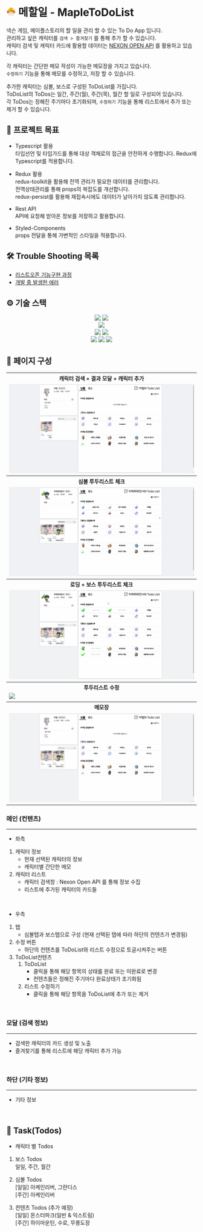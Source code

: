 # <img src="./readme_image/maplelogo.png" width="25" height="25" vertical-align="top"/> 메할일 - MapleToDoList

넥슨 게임, 메이플스토리의 할 일을 관리 할 수 있는 To Do App 입니다.  
관리하고 싶은 캐릭터를 `검색 > 즐겨찾기` 를 통해 추가 할 수 있습니다.  
캐릭터 검색 및 캐릭터 카드에 활용할 데이터는 [NEXON OPEN API](https://openapi.nexon.com/game/maplestory/?id=22) 를 활용하고 있습니다.

각 캐릭터는 간단한 메모 작성이 가능한 메모장을 가지고 있습니다.  
`수정하기` 기능을 통해 메모를 수정하고, 저장 할 수 있습니다.

추가한 캐릭터는 심볼, 보스로 구성된 ToDoList를 가집니다.  
ToDoList의 ToDos는 일간, 주간(월), 주간(목), 월간 할 일로 구성되어 있습니다.  
각 ToDos는 정해진 주기마다 초기화되며, `수정하기` 기능을 통해 리스트에서 추가 또는 제거 할 수 있습니다.

## 📌 프로젝트 목표

- Typescript 활용  
  타입선언 및 타입가드를 통해 대상 객체로의 접근을 안전하게 수행합니다.
  Redux에 Typescript를 적용합니다.

- Redux 활용  
  redux-toolkit을 활용해 전역 관리가 필요한 데이터를 관리합니다.  
  전역상태관리를 통해 props의 복잡도를 개선합니다.  
  redux-persist를 활용해 재접속시에도 데이터가 날아가지 않도록 관리합니다.

- Rest API  
  API에 요청해 받아온 정보를 저장하고 활용합니다.

- Styled-Components  
  props 전달을 통해 가변적인 스타일을 적용합니다.

## 🛠 Trouble Shooting 목록

- [리스트오픈 기능구현 과정]()
- [개발 중 발생한 에러](https://github.com/bumstop/MapleToDoList/blob/main/dev_error.md)


## ⚙ 기술 스택

<!-- <img src="https://img.shields.io/badge/표시할이름-색상?style=for-the-badge&logo=기술스택아이콘&logoColor=white"> -->
<div align="center">
  <img src="https://img.shields.io/badge/html5-E34F26?style=for-the-badge&logo=html5&logoColor=white">
  <img src="https://img.shields.io/badge/css3-1572B6?style=for-the-badge&logo=css3&logoColor=white">
</div>
<div align="center">
  <img src="https://img.shields.io/badge/styledcomponents-1572B6?style=for-the-badge&logo=styledcomponents&logoColor=white"> 
</div> 
<div align="center">
  <img src="https://img.shields.io/badge/javascript-F7DF1E?style=for-the-badge&logo=javascript&logoColor=black">
  <img src="https://img.shields.io/badge/typescript-3178C6?style=for-the-badge&logo=typescript&logoColor=white">
</div>
<div align="center">
  <img src="https://img.shields.io/badge/react-61DAFB?style=for-the-badge&logo=react&logoColor=black">
  <img src="https://img.shields.io/badge/redux-764ABC?style=for-the-badge&logo=redux&logoColor=white">
  <img src="https://img.shields.io/badge/axios-5A29E4?style=for-the-badge&logo=axios&logoColor=white">
</div>

## 📄 페이지 구성

<table>
   <tbody>
      <tr>
         <th style="text-align: center">캐릭터 검색 + 결과 모달 + 캐릭터 추가</th>
      </tr>
      <tr>
         <td><img src="./readme_image/mapletodolist1.gif" /></td>
      </tr>
      <tr>
         <th style="text-align: center">심볼 투두리스트 체크</th>
      </tr>
      <tr>
         <td><img src="./readme_image/mapletodolist2.gif"/></td>
      </tr>
      <tr>
         <th style="text-align: center">로딩 + 보스 투두리스트 체크</th> 
      </tr>
      <tr>
         <td><img src="./readme_image/mapletodolist3.gif" /></td>
      </tr>
      <tr>
         <th style="text-align: center">투두리스트 수정</th>
      </tr>
      <tr>
         <td><img src="./readme_image/mapletodolist4.gif" /></td>
      </tr>
      <tr>
         <th style="text-align: center">메모장</th>
      </tr>
      <tr>
         <td><img src="./readme_image/mapletodolist5.gif" /></td>
      </tr>
   </tbody>
</table>

### 메인 (컨텐츠)

---

- 좌측

1. 캐릭터 정보
   - 현재 선택된 캐릭터의 정보
   - 캐릭터별 간단한 메모
2. 캐릭터 리스트
   - 캐릭터 검색창 : Nexon Open API 를 통해 정보 수집
   - 리스트에 추가된 캐릭터의 카드들

<br/>

- 우측

1. 탭
   - 심볼탭과 보스탭으로 구성 (현재 선택된 탭에 따라 하단의 컨텐츠가 변경됨)
2. 수정 버튼
   - 하단의 컨텐츠를 ToDoList와 리스트 수정으로 토글시켜주는 버튼
3. ToDoList컨텐츠
   1. ToDoList
      - 클릭을 통해 해당 항목의 상태를 완료 또는 미완료로 변경
      - 컨텐츠들은 정해진 주기마다 완료상태가 초기화됨
   2. 리스트 수정하기
      - 클릭을 통해 해당 항목을 ToDoList에 추가 또는 제거

<br/>

### 모달 (검색 정보)

---

- 검색한 캐릭터의 카드 생성 및 노출
- 즐겨찾기를 통해 리스트에 해당 캐릭터 추가 가능

<br/>

### 하단 (기타 정보)

---

- 기타 정보

<br/>

## 📑 Task(Todos)

- 캐릭터 별 Todos

1. 보스 Todos  
   일일, 주간, 월간

2. 심볼 Todos  
   [일일] 아케인리버, 그란디스  
   [주간] 아케인리버

3. 컨텐츠 Todos (추가 예정)  
   [일일] 몬스터파크(일반 & 익스트림)  
   [주간] 하이마운틴, 수로, 무릉도장
